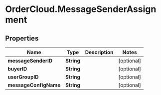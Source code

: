 # OrderCloud.MessageSenderAssignment

## Properties
Name | Type | Description | Notes
------------ | ------------- | ------------- | -------------
**messageSenderID** | **String** |  | [optional] 
**buyerID** | **String** |  | [optional] 
**userGroupID** | **String** |  | [optional] 
**messageConfigName** | **String** |  | [optional] 


